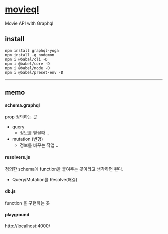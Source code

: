 # [movieql](https://nomadcoders.co/graphql-for-beginners/lobby)
Movie API with Graphql
## install
```
npm install graphql-yoga
npm install -g nodemon
npm i @babal/cli -D
npm i @babel/core -D
npm i @babel/node -D
npm i @babel/preset-env -D
```
-----
## memo
#### schema.graphql
prop 정의하는 곳
+ query
  - 정보를 받을때 ..
+ mutation (변형)
  - 정보를 바꾸는 작업 ..
#### resolvers.js
정의한 schema에 function을 붙여주는 곳이라고 생각하면 된다.
+ Query/Mutation를 Resolve(해결)
#### db.js
function 을 구현하는 곳
#### playground
http://localhost:4000/

